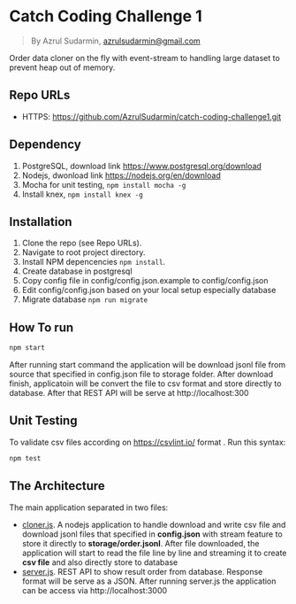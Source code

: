# Catch Coding Challenge 1
> By Azrul Sudarmin, azrulsudarmin@gmail.com

Order data cloner on the fly with event-stream to handling large dataset to prevent heap out of memory. 

## Repo URLs
- HTTPS: https://github.com/AzrulSudarmin/catch-coding-challenge1.git

## Dependency
1. PostgreSQL, download link https://www.postgresql.org/download
2. Nodejs, dwonload link https://nodejs.org/en/download
3. Mocha for unit testing, `npm install mocha -g`
4. Install knex, `npm install knex -g`

## Installation
1. Clone the repo (see Repo URLs).
2. Navigate to root project directory.
3. Install NPM depencencies `npm install`.
4. Create database in postgresql
5. Copy config file in config/config.json.example to config/config.json
6. Edit config/config.json based on your local setup especially database
7. Migrate database `npm run migrate`

## How To run
```js
npm start
```

After running start command the application will be download jsonl file from source that specified in config.json file to storage folder. After download finish, applicatoin will be convert the file to csv format and store directly to database.
After that REST API will be serve at http://localhost:300

## Unit Testing

To validate csv files according on https://csvlint.io/ format . Run this syntax:
```js
npm test
```

## The Architecture
The main application separated in two files:
- [cloner.js](#cloner.js). A nodejs application to handle download and write csv file and download jsonl files that specified in **config.json** with stream feature to store it directly to **storage/order.jsonl**. After file downloaded, the application will start to read the file line by line and streaming it to create **csv file** and also directly store to database
- [server.js](#server.js). REST API to show result order from database. Response format will be serve as a JSON. After running server.js the application can be access via http://localhost:3000